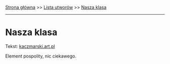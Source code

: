 [Strona główna](../index.md) >> [Lista utworów](../list.md) >> [Nasza klasa](346.md)

---

# Nasza klasa

Tekst: [kaczmarski.art.pl](https://www.kaczmarski.art.pl/tworczosc/wiersze/nasza-klasa/)

Element pospolity, nic ciekawego.